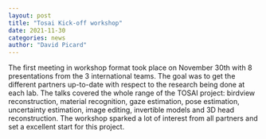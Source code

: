 ```yaml
---
layout: post
title: "Tosai Kick-off workshop"
date: 2021-11-30
categories: news
author: "David Picard"
---
```

The first meeting in workshop format took place on November 30th with 8 presentations from the 3 international teams. The goal was to get the different partners up-to-date with respect to the research being done at each lab. The talks covered the whole range of the TOSAI project: birdview reconstruction, material recognition, gaze estimation, pose estimation, uncertainty estimation, image editing, invertible models and 3D head reconstruction. The workshop sparked a lot of interest from all partners and set a excellent start for this project.
